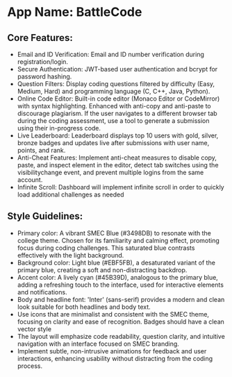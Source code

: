 # **App Name**: BattleCode

## Core Features:

- Email and ID Verification: Email and ID number verification during registration/login.
- Secure Authentication: JWT-based user authentication and bcrypt for password hashing.
- Question Filters: Display coding questions filtered by difficulty (Easy, Medium, Hard) and programming language (C, C++, Java, Python).
- Online Code Editor: Built-in code editor (Monaco Editor or CodeMirror) with syntax highlighting. Enhanced with anti-copy and anti-paste to discourage plagiarism. If the user navigates to a different browser tab during the coding assessment, use a tool to generate a submission using their in-progress code.
- Live Leaderboard: Leaderboard displays top 10 users with gold, silver, bronze badges and updates live after submissions with user name, points, and rank.
- Anti-Cheat Features: Implement anti-cheat measures to disable copy, paste, and inspect element in the editor, detect tab switches using the visibilitychange event, and prevent multiple logins from the same account.
- Infinite Scroll: Dashboard will implement infinite scroll in order to quickly load additional challenges as needed

## Style Guidelines:

- Primary color: A vibrant SMEC Blue (#3498DB) to resonate with the college theme. Chosen for its familiarity and calming effect, promoting focus during coding challenges. This saturated blue contrasts effectively with the light background.
- Background color: Light blue (#EBF5FB), a desaturated variant of the primary blue, creating a soft and non-distracting backdrop.
- Accent color: A lively cyan (#45B39D), analogous to the primary blue, adding a refreshing touch to the interface, used for interactive elements and notifications.
- Body and headline font: 'Inter' (sans-serif) provides a modern and clean look suitable for both headlines and body text.
- Use icons that are minimalist and consistent with the SMEC theme, focusing on clarity and ease of recognition. Badges should have a clean vector style
- The layout will emphasize code readability, question clarity, and intuitive navigation with an interface focused on SMEC branding.
- Implement subtle, non-intrusive animations for feedback and user interactions, enhancing usability without distracting from the coding process.